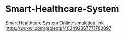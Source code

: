 # Smart-Healthcare-System
Smart Healthcare System
Online simulation link
https://wokwi.com/projects/403492367771780097

